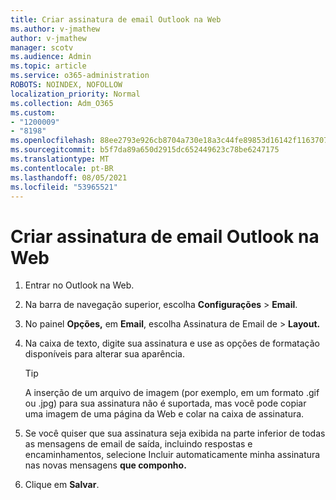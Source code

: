 ```yaml
---
title: Criar assinatura de email Outlook na Web
ms.author: v-jmathew
author: v-jmathew
manager: scotv
ms.audience: Admin
ms.topic: article
ms.service: o365-administration
ROBOTS: NOINDEX, NOFOLLOW
localization_priority: Normal
ms.collection: Adm_O365
ms.custom:
- "1200009"
- "8198"
ms.openlocfilehash: 88ee2793e926cb8704a730e18a3c44fe89853d16142f1163707149d8b01be5d9
ms.sourcegitcommit: b5f7da89a650d2915dc652449623c78be6247175
ms.translationtype: MT
ms.contentlocale: pt-BR
ms.lasthandoff: 08/05/2021
ms.locfileid: "53965521"
---
```

# <a name="create-email-signature-in-outlook-on-the-web"></a>Criar assinatura de email Outlook na Web

1. Entrar no Outlook na Web.
2. Na barra de navegação superior, escolha **Configurações**  >  **Email**.
3. No painel **Opções,** em **Email**, escolha Assinatura de Email de   >  **Layout.**
4. Na caixa de texto, digite sua assinatura e use as opções de formatação disponíveis para alterar sua aparência.

    > [!TIP]
    > A inserção de um arquivo de imagem (por exemplo, em um formato .gif ou .jpg) para sua assinatura não é suportada, mas você pode copiar uma imagem de uma página da Web e colar na caixa de assinatura.

5. Se você quiser que sua assinatura seja exibida na parte inferior de todas as mensagens de email de saída, incluindo respostas e encaminhamentos, selecione Incluir automaticamente minha assinatura nas novas mensagens **que componho.**
6. Clique em **Salvar**.
